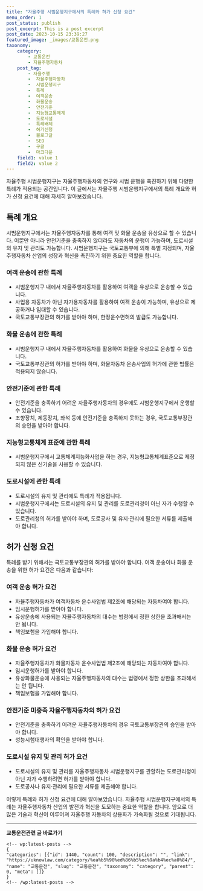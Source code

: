 ```yaml
---
title: "자율주행 시범운행지구에서의 특례와 허가 신청 요건"
menu_order: 1
post_status: publish
post_excerpt: This is a post excerpt
post_date: 2023-10-15 23:39:27
featured_image: _images/교통운전.png
taxonomy:
    category:
        - 교통운전
        - 자율주행자동차
    post_tag:
        - 자율주행
        -  자율주행자동차
        -  시범운행지구
        -  특례
        -  여객운송
        -  화물운송
        -  안전기준
        -  지능형교통체계
        -  도로시설
        -  특례배제
        -  허가신청
        -  블로그글
        -  SEO
        -  구글
        -  마크다운
    field1: value 1
    field2: value 2
---
```



자율주행 시범운행지구는 자율주행자동차의 연구와 시범 운행을 촉진하기 위해 다양한 특례가 적용되는 공간입니다. 이 글에서는 자율주행 시범운행지구에서의 특례 개요와 허가 신청 요건에 대해 자세히 알아보겠습니다.

## 특례 개요

시범운행지구에서는 자율주행자동차를 통해 여객 및 화물 운송을 유상으로 할 수 있습니다. 이뿐만 아니라 안전기준을 충족하지 않더라도 자동차의 운행이 가능하며, 도로시설의 유지 및 관리도 가능합니다. 시범운행지구는 국토교통부에 의해 특별 지정되며, 자율주행자동차 산업의 성장과 혁신을 촉진하기 위한 중요한 역할을 합니다.

### 여객 운송에 관한 특례

- 시범운행지구 내에서 자율주행자동차를 활용하여 여객을 유상으로 운송할 수 있습니다.
- 사업용 자동차가 아닌 자가용자동차를 활용하여 여객 운송이 가능하며, 유상으로 제공하거나 임대할 수 있습니다.
- 국토교통부장관의 허가를 받아야 하며, 한정운수면허의 발급도 가능합니다.

### 화물 운송에 관한 특례

- 시범운행지구 내에서 자율주행자동차를 활용하여 화물을 유상으로 운송할 수 있습니다.
- 국토교통부장관의 허가를 받아야 하며, 화물자동차 운송사업의 허가에 관한 법률은 적용되지 않습니다.

### 안전기준에 관한 특례

- 안전기준을 충족하기 어려운 자율주행자동차의 경우에도 시범운행지구에서 운행할 수 있습니다.
- 조향장치, 제동장치, 좌석 등에 안전기준을 충족하지 못하는 경우, 국토교통부장관의 승인을 받아야 합니다.

### 지능형교통체계 표준에 관한 특례

- 시범운행지구에서 교통체계지능화사업을 하는 경우, 지능형교통체계표준으로 제정되지 않은 신기술을 사용할 수 있습니다.

### 도로시설에 관한 특례

- 도로시설의 유지 및 관리에도 특례가 적용됩니다.
- 시범운행지구에서는 도로시설의 유지 및 관리를 도로관리청이 아닌 자가 수행할 수 있습니다.
- 도로관리청의 허가를 받아야 하며, 도로공사 및 유지·관리에 필요한 서류를 제출해야 합니다.

## 허가 신청 요건

특례를 받기 위해서는 국토교통부장관의 허가를 받아야 합니다. 여객 운송이나 화물 운송을 위한 허가 요건은 다음과 같습니다:

### 여객 운송 허가 요건

- 자율주행자동차가 여객자동차 운수사업법 제2조에 해당되는 자동차여야 합니다.
- 임시운행허가를 받아야 합니다.
- 유상운송에 사용되는 자율주행자동차의 대수는 법령에서 정한 상한을 초과해서는 안 됩니다.
- 책임보험을 가입해야 합니다.

### 화물 운송 허가 요건

- 자율주행자동차가 화물자동차 운수사업법 제2조에 해당되는 자동차여야 합니다.
- 임시운행허가를 받아야 합니다.
- 유상화물운송에 사용되는 자율주행자동차의 대수는 법령에서 정한 상한을 초과해서는 안 됩니다.
- 책임보험을 가입해야 합니다.

### 안전기준 미충족 자율주행자동차의 허가 요건

- 안전기준을 충족하기 어려운 자율주행자동차의 경우 국토교통부장관의 승인을 받아야 합니다.
- 성능시험대행자의 확인을 받아야 합니다.

### 도로시설 유지 및 관리 허가 요건

- 도로시설의 유지 및 관리를 자율주행자동차 시범운행지구를 관할하는 도로관리청이 아닌 자가 수행하려면 허가를 받아야 합니다.
- 도로공사나 유지·관리에 필요한 서류를 제출해야 합니다.

이렇게 특례와 허가 신청 요건에 대해 알아보았습니다. 자율주행 시범운행지구에서의 특례는 자율주행자동차 산업의 발전과 혁신을 도모하는 중요한 역할을 합니다. 앞으로 더 많은 기술과 혁신이 이루어져 자율주행 자동차의 상용화가 가속화될 것으로 기대됩니다.


<!-- wp:separator -->
<hr class="wp-block-separator has-alpha-channel-opacity"/>
<!-- /wp:separator -->
<!-- wp:group {"backgroundColor":"base","layout":{"type":"constrained"}} -->
<div class="wp-block-group has-base-background-color has-background">
<!-- wp:paragraph {"align":"center","fontSize":"large"} -->
<p class="has-text-align-center has-large-font-size"><strong>교통운전관련 글 바로가기</strong></p>
<!-- /wp:paragraph -->

    <!-- wp:latest-posts -->
    {
    "categories": [{"id": 1440, "count": 100, "description": "", "link": "https://uknowlaw.com/category/%ea%b5%90%ed%86%b5%ec%9a%b4%ec%a0%84/", "name": "교통운전", "slug": "교통운전", "taxonomy": "category", "parent": 0, "meta": []}
    }
    <!-- /wp:latest-posts -->
    
</div>
<!-- /wp:group -->
    